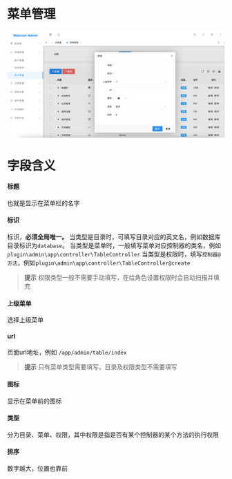 # 菜单管理
![img_16.png](img_16.png)

# 字段含义

#### 标题
也就是显示在菜单栏的名字

#### 标识
标识，**必须全局唯一。**
当类型是目录时，可填写目录对应的英文名，例如数据库目录标识为`database`。
当类型是菜单时，一般填写菜单对应控制器的类名，例如`plugin\admin\app\controller\TableController`
当类型是权限时，填写`控制器@方法`，例如`plugin\admin\app\controller\TableController@create`

> **提示**
> 权限类型一般不需要手动填写，在给角色设置权限时会自动扫描并填充

#### 上级菜单
选择上级菜单

#### url
页面url地址，例如 `/app/admin/table/index`

> **提示**
> 只有菜单类型需要填写，目录及权限类型不需要填写
> 
#### 图标
显示在菜单前的图标
 
#### 类型
分为目录、菜单、权限，其中权限是指是否有某个控制器的某个方法的执行权限

#### 排序
数字越大，位置也靠前